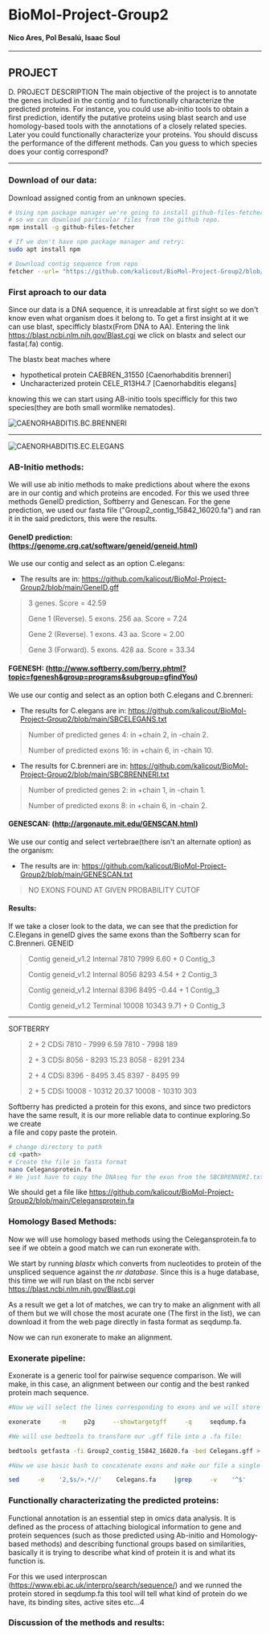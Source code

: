 # BioMol-Project-Group2

#### Nico Ares, Pol Besalú, Isaac Soul
------

## PROJECT

D. PROJECT DESCRIPTION
The main objective of the project is to annotate the genes included in the contig and to functionally characterize the predicted proteins. For instance, you could use ab-initio tools to obtain a first prediction, identify the putative proteins using blast search and use homology-based tools with the annotations of a closely related species. Later you could functionally characterize your proteins. You should discuss the performance of the different methods. Can you guess to which species does your contig correspond?

------

### Download of our data:

Download assigned contig from an unknown species.

```bash
# Using npm package manager we're going to install github-files-fetcher
# so we can download particular files from the github repo.
npm install -g github-files-fetcher

# If we don't have npm package manager and retry:
sudo apt install npm

# Download contig sequence from repo
fetcher --url= "https://github.com/kalicout/BioMol-Project-Group2/blob/main/Group2_contig_15842_16020.fa"
```

### First aproach to our data

Since our data is a DNA sequence, it is unreadable at first sight so we don't know even what organism does it belong to. To get a first insight at it we can use blast, specifficly blastx(From DNA to AA). Entering the link https://blast.ncbi.nlm.nih.gov/Blast.cgi we click on blastx and select our fasta(.fa) contig.

The blastx beat maches where 
* hypothetical protein CAEBREN_31550 [Caenorhabditis brenneri]
* Uncharacterized protein CELE_R13H4.7 [Caenorhabditis elegans]

knowing this we can start using AB-initio tools specifficly for this two species(they are both small wormlike nematodes).


![CAENORHABDITIS.B](https://github.com/kalicout/BioMol-Project-Group2/blob/main/CB.jpg)C.BRENNERI

------

![CAENORHABDITIS.E](https://github.com/kalicout/BioMol-Project-Group2/blob/main/CE.jpg)C.ELEGANS


### AB-Initio methods:
  
We will use ab initio methods to make predictions about where the exons are in our contig and which proteins are encoded. For this we used three methods GeneID prediction, Softberry and Genescan. For the gene prediction, we used our fasta file ("Group2_contig_15842_16020.fa") and ran it in the said predictors, this were the results.
  
  #### GeneID  prediction: (https://genome.crg.cat/software/geneid/geneid.html)
   We use our contig and select as an option C.elegans:
   * The results are in: https://github.com/kalicout/BioMol-Project-Group2/blob/main/GeneID.gff
   > 3 genes. Score = 42.59 
   > 
   > Gene 1 (Reverse). 5 exons. 256 aa. Score = 7.24 
   > 
   > Gene 2 (Reverse). 1 exons. 43 aa. Score = 2.00 
   > 
   > Gene 3 (Forward). 5 exons. 428 aa. Score = 33.34 
  #### FGENESH: (http://www.softberry.com/berry.phtml?topic=fgenesh&group=programs&subgroup=gfindYou)
   We use our contig and select as an option both C.elegans and C.brenneri:
   * The results for C.elegans are in: https://github.com/kalicout/BioMol-Project-Group2/blob/main/SBCELEGANS.txt
   > Number of predicted genes 4: in +chain 2, in -chain 2.
   > 
   > Number of predicted exons 16: in +chain 6, in -chain 10.
   * The results for C.brenneri are in: https://github.com/kalicout/BioMol-Project-Group2/blob/main/SBCBRENNERI.txt
   > Number of predicted genes 2: in +chain 1, in -chain 1.
   > 
   > Number of predicted exons 8: in +chain 6, in -chain 2.

  #### GENESCAN: (http://argonaute.mit.edu/GENSCAN.html)
   We use our contig and select vertebrae(there isn't an alternate option) as the organism:
   * The results are in: https://github.com/kalicout/BioMol-Project-Group2/blob/main/GENESCAN.txt
   > NO EXONS FOUND AT GIVEN PROBABILITY CUTOF
  
  #### Results:
  
  If we take a closer look to the data, we can see that the prediction for C.Elegans in geneID gives the same exons than the Softberry scan for C.Brenneri.
  GENEID
  > Contig	geneid_v1.2	Internal	7810	7999	 6.60	+	0	Contig_3
  > 
  > Contig	geneid_v1.2	Internal	8056	8293	 4.54	+	2	Contig_3
  > 
  > Contig	geneid_v1.2	Internal	8396	8495	-0.44	+	1	Contig_3
  > 
  > Contig	geneid_v1.2	Terminal	10008	10343	 9.71	+	0	Contig_3
  > 
------
  SOFTBERRY
  > 2 +    2 CDSi      7810 -      7999    6.59      7810 -      7998    189
  > 
  > 2 +    3 CDSi      8056 -      8293   15.23      8058 -      8291    234
  > 
  > 2 +    4 CDSi      8396 -      8495    3.45      8397 -      8495     99
  > 
  > 2 +    5 CDSi     10008 -     10312   20.37     10008 -     10310    303
  > 
  
  Softberry has predicted a protein for this exons, and since two predictors have the same result, it is our more reliable data to continue exploring.So we create        
  a file and copy paste the protein.
  ```bash
  # change directory to path
  cd <path>
  # Create the file in fasta format
  nano Celegansprotein.fa
  # We just have to copy the DNAseq for the exon from the SBCBRENNERI.txt file and paste in the terminal, then we use ctrl+X to save the file.
  ```
  We should get a file like https://github.com/kalicout/BioMol-Project-Group2/blob/main/Celegansprotein.fa

### Homology Based Methods:

Now we will use homology based methods using the Celegansprotein.fa to see if we obtein a good match we can run exonerate with.

We start by running *blastx* which converts from nucleotides to protein of the unspliced sequence against the *nr database*. Since this is a huge database, this time we will run blast on the ncbi server https://blast.ncbi.nlm.nih.gov/Blast.cgi

As a result we get a lot of matches, we can try to make an alignment with all of them but we will chose the most acurate one (The first in the list), we can download it from the web page directly in fasta format as seqdump.fa.

Now we can run exonerate to make an alignment.

### Exonerate pipeline:
Exonerate is a generic tool for pairwise sequence comparison. We will make, in this case, an alignment between our contig and the best ranked protein mach sequence.

```bash
#Now we will select the lines corresponding to exons and we will store them in a .gff file:

exonerate     -m     p2g     --showtargetgff     -q     seqdump.fa     -t Group2_contig_15842_16020.fa -S F| egrep -w exon > Celegans.gff

#We will use bedtools to transform our .gff file into a .fa file:

bedtools getfasta -fi Group2_contig_15842_16020.fa -bed Celegans.gff > Celegans.fa

#Now we use basic bash to concatenate exons and make our file a single line:

sed     -e    '2,$s/>.*//'    Celegans.fa     |grep     -v    '^$'     > Celegans.fa
```

### Functionally characterizating the predicted proteins:

Functional annotation is an essential step in omics data analysis. It is defined as the process of attaching biological information to gene and protein sequences (such as those predicted using Ab-initio and Homology-based methods) and describing functional groups based on similarities, basically it is trying to describe what kind of protein it is and what its function is.

For this we used interproscan (https://www.ebi.ac.uk/interpro/search/sequence/) and we runned the protein stored in seqdump.fa this tool will tell what kind of protein do we have, its binding sites, active sites etc...4





### Discussion of the methods and results:

